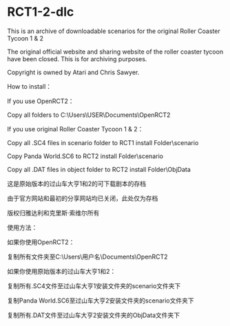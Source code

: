 # RCT1-2-dlc

This is an archive of downloadable scenarios for the original  Roller Coaster Tycoon 1 & 2

The original official website and sharing website of the roller coaster tycoon have been closed. This is for archiving purposes.

Copyright is owned by Atari and Chris Sawyer.

How to install：

If you use OpenRCT2：

Copy all folders to C:\Users\USER\Documents\OpenRCT2

If you use original Roller Coaster Tycoon 1 & 2：

Copy all .SC4 files in scenario folder to RCT1 install Folder\scenario

Copy Panda World.SC6 to RCT2 install Folder\scenario

Copy all .DAT files in object folder to RCT2 install Folder\ObjData



这是原始版本的过山车大亨1和2的可下载剧本的存档

由于官方网站和最初的分享网站均已关闭，此处仅为存档

版权归雅达利和克里斯·索维尔所有

使用方法：

如果你使用OpenRCT2：

复制所有文件夹至C:\Users\用户名\Documents\OpenRCT2

如果你使用原始版本的过山车大亨1和2：

复制所有.SC4文件至过山车大亨1安装文件夹的scenario文件夹下

复制Panda World.SC6至过山车大亨2安装文件夹的scenario文件夹下

复制所有.DAT文件至过山车大亨2安装文件夹的ObjData文件夹下

